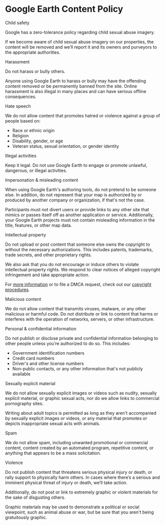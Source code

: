 Google Earth Content Policy
===========================

Child safety

Google has a zero-tolerance policy regarding child sexual abuse imagery.

If we become aware of child sexual abuse imagery on our properties, the content will be removed and we’ll report it and its owners and purveyors to the appropriate authorities.

Harassment

Do not harass or bully others.

Anyone using Google Earth to harass or bully may have the offending content removed or be permanently banned from the site. Online harassment is also illegal in many places and can have serious offline consequences.

Hate speech

We do not allow content that promotes hatred or violence against a group of people based on:

*   Race or ethnic origin
*   Religion
*   Disability, gender, or age
*   Veteran status, sexual orientation, or gender identity

Illegal activities

Keep it legal. Do not use Google Earth to engage or promote unlawful, dangerous, or illegal activities.

Impersonation & misleading content

When using Google Earth's authoring tools, do not pretend to be someone else. In addition, do not represent that your map is authorized by or produced by another company or organization, if that's not the case.

Participants must not divert users or provide links to any other site that mimics or passes itself off as another application or service. Additionally, your Google Earth projects must not contain misleading information in the title, features, or other map data.

Intellectual property

Do not upload or post content that someone else owns the copyright to without the necessary authorizations. This includes patents, trademarks, trade secrets, and other proprietary rights.

We also ask that you do not encourage or induce others to violate intellectual property rights. We respond to clear notices of alleged copyright infringement and take appropriate action.

For [more information](https://support.google.com/legal/topic/4558877) or to file a DMCA request, check out our [copyright procedures](https://support.google.com/legal/troubleshooter/1114905?rd=3#ts=1115658,1115689,2364966).

Malicious content

We do not allow content that transmits viruses, malware, or any other malicious or harmful code. Do not distribute or link to content that harms or interferes with the operation of networks, servers, or other infrastructure.

Personal & confidential information

Do not publish or disclose private and confidential information belonging to other people unless you’re authorized to do so. This includes:

*   Government identification numbers
*   Credit card numbers
*   Driver's and other license numbers
*   Non-public contacts, or any other information that's not publicly available

Sexually explicit material

We do not allow sexually explicit images or videos such as nudity, sexually explicit material, or graphic sexual acts, nor do we allow links to commercial pornography sites.

Writing about adult topics is permitted as long as they aren't accompanied by sexually explicit images or videos, or any material that promotes or depicts inappropriate sexual acts with animals.

Spam

We do not allow spam, including unwanted promotional or commercial content, content created by an automated program, repetitive content, or anything that appears to be a mass solicitation.

Violence

Do not publish content that threatens serious physical injury or death, or rally support to physically harm others. In cases where there’s a serious and imminent physical threat of injury or death, we’ll take action.

Additionally, do not post or link to extremely graphic or violent materials for the sake of disgusting others. 

Graphic materials may be used to demonstrate a political or social viewpoint, such as animal abuse or war, but be sure that you aren't being gratuitously graphic.